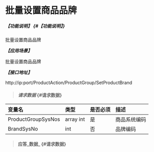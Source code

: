 # 批量设置商品品牌

##### _【功能说明】_ {#【功能说明】}

批量设置商品品牌

_**【应用场景】**_

批量设置商品品牌


_**【接口地址】**_

http://ip:port/ProductAction/ProductGroup/SetProductBrand

> #### _请求数据_ {#请求数据}

| 变量名 | 类型 | 是否必须 | 描述 |
| :--- | :--- | :--- | :--- |
| ProductGroupSysNos |array int | 是 | 商品系统编码 |
| BrandSysNo| int | 否 | 品牌编码 |



> #### 应答_数据_ {#请求数据}



